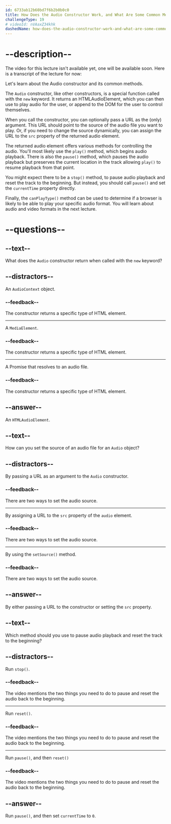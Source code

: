 ```yaml
---
id: 6733ab12b60bd7f6b2b0b0c0
title: How Does the Audio Constructor Work, and What Are Some Common Methods?
challengeType: 19
# videoId: nVAaxZ34khk
dashedName: how-does-the-audio-constructor-work-and-what-are-some-common-methods
---
```


# --description--

The video for this lecture isn't available yet, one will be available soon. Here is a transcript of the lecture for now:

Let's learn about the Audio constructor and its common methods.

The `Audio` constructor, like other constructors, is a special function called with the `new` keyword. It returns an HTMLAudioElement, which you can then use to play audio for the user, or append to the DOM for the user to control themselves.

When you call the constructor, you can optionally pass a URL as the (only) argument. This URL should point to the source of the audio file you want to play. Or, if you need to change the source dynamically, you can assign the URL to the `src` property of the returned audio element.

The returned audio element offers various methods for controlling the audio. You'll most likely use the `play()` method, which begins audio playback. There is also the `pause()` method, which pauses the audio playback but preserves the current location in the track allowing `play()` to resume playback from that point.

You might expect there to be a `stop()` method, to pause audio playback and reset the track to the beginning. But instead, you should call `pause()` and set the `currentTime` property directly.

Finally, the `canPlayType()` method can be used to determine if a browser is likely to be able to play your specific audio format. You will learn about audio and video formats in the next lecture.

# --questions--

## --text--

What does the `Audio` constructor return when called with the `new` keyword?

## --distractors--

An `AudioContext` object.

### --feedback--

The constructor returns a specific type of HTML element.

---

A `MediaElement`.

### --feedback--

The constructor returns a specific type of HTML element.

---

A Promise that resolves to an audio file.

### --feedback--

The constructor returns a specific type of HTML element.

## --answer--

An `HTMLAudioElement`.

## --text--

How can you set the source of an audio file for an `Audio` object?

## --distractors--

By passing a URL as an argument to the `Audio` constructor.

### --feedback--

There are two ways to set the audio source.

---

By assigning a URL to the `src` property of the `audio` element.

### --feedback--

There are two ways to set the audio source.

---

By using the `setSource()` method.

### --feedback--

There are two ways to set the audio source.

## --answer--

By either passing a URL to the constructor or setting the `src` property.

## --text--

Which method should you use to pause audio playback and reset the track to the beginning?

## --distractors--

Run `stop()`.

### --feedback--

The video mentions the two things you need to do to pause and reset the audio back to the beginning.

---

Run `reset()`.

### --feedback--

The video mentions the two things you need to do to pause and reset the audio back to the beginning.

---

Run `pause()`, and then `reset()`

### --feedback--

The video mentions the two things you need to do to pause and reset the audio back to the beginning.

## --answer--

Run `pause()`, and then set `currentTime` to `0`.

